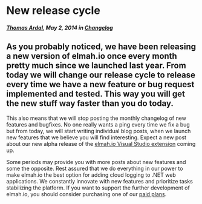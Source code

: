 # New release cycle

##### [Thomas Ardal](http://elmah.io/about/), May 2, 2014 in [Changelog](/category/changelog/)

## As you probably noticed, we have been releasing a new version of elmah.io once every month pretty much since we launched last year. From today we will change our release cycle to release every time we have a new feature or bug request implemented and tested. This way you will get the new stuff way faster than you do today.

This also means that we will stop posting the monthly changelog of new features and bugfixes. No one really wants a ping every time we fix a bug but from today, we will start writing individual blog posts, when we launch new features that we believe you will find interesting. Expect a new post about our new alpha release of the [elmah.io Visual Studio extension](http://visualstudiogallery.msdn.microsoft.com/0225db2a-9074-45eb-a4be-d1cf42d6a94d) coming up.

Some periods may provide you with more posts about new features and some the opposite. Rest assured that we do everything in our power to make elmah.io the best option for adding cloud logging to .NET web applications. We constantly innovate with new features and prioritize tasks stabilizing the platform. If you want to support the further development of elmah.io, you should consider purchasing one of our [paid plans](https://elmah.io/pricing/).
